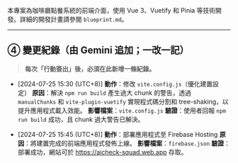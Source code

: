 本專案為咖啡廳點餐系統的前端介面，使用 Vue 3、Vuetify 和 Pinia 等技術開發。詳細的開發計畫請參閱 `blueprint.md`。

---
## ④ 變更紀錄（由 Gemini 追加；一改一記）
> **每次「行動簽出」後，必須在此新增一條紀錄。**

- [2024-07-25 15:30 (UTC+8)]
  **動作**：修改 `vite.config.js`（優化建置設定）
  **原因**：解決 `npm run build` 產生過大 chunk 的警告，透過 `manualChunks` 和 `vite-plugin-vuetify` 實現程式碼分割和 tree-shaking，以提升應用程式載入效能。
  **影響檔案**：`vite.config.js`
  **驗證**：使用者回報 `npm run build` 成功，且 chunk 過大警告已解決。

- [2024-07-25 15:45 (UTC+8)]
  **動作**：部署應用程式至 Firebase Hosting
  **原因**：將建置完成的前端應用程式發佈上線。
  **影響檔案**：`firebase.json`
  **驗證**：部署成功，網站可於 https://aicheck-squad.web.app 存取。
